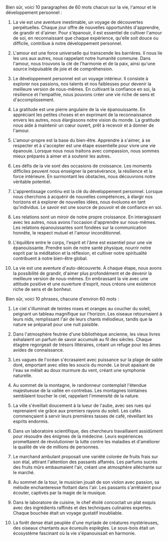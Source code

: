 Bien sûr, voici 10 paragraphes de 60 mots chacun sur la vie, l'amour et le développement personnel :

1. La vie est une aventure inestimable, un voyage de découvertes perpétuelles. Chaque jour offre de nouvelles opportunités d'apprendre, de grandir et d'aimer. Pour s'épanouir, il est essentiel de cultiver l'amour de soi, en reconnaissant que chaque expérience, qu'elle soit douce ou difficile, contribue à notre développement personnel.

2. L'amour est une force universelle qui transcende les barrières. Il nous lie les uns aux autres, nous rappelant notre humanité commune. Dans l'amour, nous trouvons la clé de l'harmonie et de la paix, ainsi qu'une source inépuisable de joie et de compréhension.

3. Le développement personnel est un voyage intérieur. Il consiste à explorer nos passions, nos talents et nos faiblesses pour devenir la meilleure version de nous-mêmes. En cultivant la confiance en soi, la résilience et l'empathie, nous pouvons créer une vie riche de sens et d'accomplissement.

4. La gratitude est une pierre angulaire de la vie épanouissante. En appréciant les petites choses et en exprimant de la reconnaissance envers les autres, nous élargissons notre vision du monde. La gratitude nous aide à maintenir un cœur ouvert, prêt à recevoir et à donner de l'amour.

5. L'amour-propre est la base du bien-être. Apprendre à s'aimer, à se respecter et à s'accepter est une étape essentielle pour vivre une vie épanouie. Lorsque nous nous traitons avec compassion, nous sommes mieux préparés à aimer et à soutenir les autres.

6. Les défis de la vie sont des occasions de croissance. Les moments difficiles peuvent nous enseigner la persévérance, la résilience et la force intérieure. En surmontant les obstacles, nous découvrons notre véritable potentiel.

7. L'apprentissage continu est la clé du développement personnel. Lorsque nous cherchons à acquérir de nouvelles compétences, à élargir nos horizons et à explorer de nouvelles idées, nous évoluons en tant qu'individus. Le savoir est une source de pouvoir et de confiance en soi.

8. Les relations sont un miroir de notre propre croissance. En interagissant avec les autres, nous avons l'occasion d'apprendre sur nous-mêmes. Les relations épanouissantes sont fondées sur la communication honnête, le respect mutuel et l'amour inconditionnel.

9. L'équilibre entre le corps, l'esprit et l'âme est essentiel pour une vie épanouissante. Prendre soin de notre santé physique, nourrir notre esprit par la méditation et la réflexion, et cultiver notre spiritualité contribuent à notre bien-être global.

10. La vie est une aventure d'auto-découverte. À chaque étape, nous avons la possibilité de grandir, d'aimer plus profondément et de devenir la meilleure version de nous-mêmes. En embrassant la vie avec une attitude positive et une ouverture d'esprit, nous créons une existence riche de sens et de bonheur.


Bien sûr, voici 10 phrases, chacune d'environ 60 mots :

1. Le ciel s'illuminait de teintes roses et oranges au coucher du soleil, peignant un tableau magnifique sur l'horizon. Les oiseaux retournaient à leurs nids, remplissant l'air de leurs chants mélodieux, tandis que la nature se préparait pour une nuit paisible.

2. Dans l'atmosphère feutrée d'une bibliothèque ancienne, les vieux livres exhalaient un parfum de savoir accumulé au fil des siècles. Chaque étagère regorgeait de trésors littéraires, créant un refuge pour les âmes avides de connaissance.

3. Les vagues de l'océan s'écrasaient avec puissance sur la plage de sable doré, emportant avec elles les soucis du monde. Le bruit apaisant de l'eau se mêlait au doux murmure du vent, créant une symphonie naturelle.

4. Au sommet de la montagne, le randonneur contemplait l'étendue majestueuse de la vallée en contrebas. Les montagnes lointaines semblaient toucher le ciel, rappelant l'immensité de la nature.

5. La ville s'éveillait doucement à la lueur de l'aube, avec ses rues qui reprenaient vie grâce aux premiers rayons du soleil. Les cafés commençaient à servir leurs premières tasses de café, réveillant les esprits endormis.

6. Dans un laboratoire scientifique, des chercheurs travaillaient assidûment pour résoudre des énigmes de la médecine. Leurs expériences promettaient de révolutionner la lutte contre les maladies et d'améliorer la qualité de vie de millions de personnes.

7. Le marchand ambulant proposait une variété colorée de fruits frais sur son étal, attirant l'attention des passants affamés. Les parfums sucrés des fruits mûrs embaumaient l'air, créant une atmosphère alléchante sur le marché.

8. Au sommet de la tour, le musicien jouait de son violon avec passion, sa mélodie enchanteresse flottant dans l'air. Les passants s'arrêtaient pour écouter, captivés par la magie de la musique.

9. Dans le laboratoire de cuisine, le chef étoilé concoctait un plat exquis avec des ingrédients raffinés et des techniques culinaires expertes. Chaque bouchée était un voyage gustatif inoubliable.

10. La forêt dense était peuplée d'une myriade de créatures mystérieuses, des oiseaux chantants aux écureuils espiègles. Le sous-bois était un écosystème fascinant où la vie s'épanouissait en harmonie.
